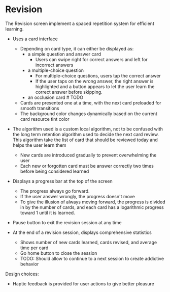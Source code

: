 # Revision

The Revision screen implement a spaced repetition system for efficient learning.

- Uses a card interface

  - Depending on card type, it can either be displayed as:
    - a simple question and answer card
      - Users can swipe right for correct answers and left for incorrect answers
    - a multiple-choice question
      - For multiple-choice questions, users tap the correct answer
      - If the user taps on the wrong answer, the right answer is highlighted and a button appears to let the user learn the correct answer before skipping.
    - an occlusion card # TODO
  - Cards are presented one at a time, with the next card preloaded for smooth transitions
  - The background color changes dynamically based on the current card resource tint color

- The algorithm used is a custom local algorithm, not to be confused with the long term retention algorithm used to decide the next card review. This algorithm take the list of card that should be reviewed today and helps the user learn them
  - New cards are introduced gradually to prevent overwhelming the user
  - Each new or forgotten card must be answer correctly two times before being considered learned
- Displays a progress bar at the top of the screen
  - The progress always go forward.
  - If the user answer wrongly, the progress doesn't move
  - To give the illusion of always moving forward, the progress is divided in by the number of cards, and each card has a logarithmic progress toward 1 until it is learned.
- Pause button to exit the revision session at any time
- At the end of a revision session, displays comprehensive statistics
  - Shows number of new cards learned, cards revised, and average time per card
  - Go home button to close the session
  - TODO: Should allow to continue to a next session to create addictive behavior

Design choices:

- Haptic feedback is provided for user actions to give better pleasure

